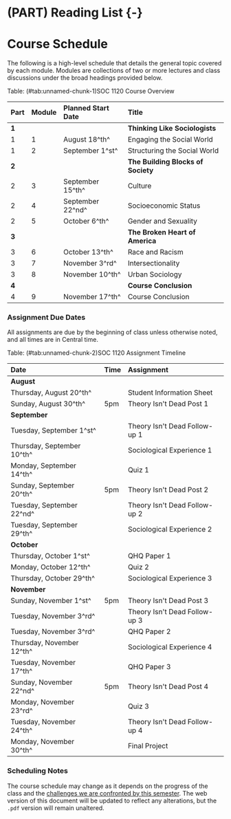 # (PART) Reading List {-}

# Course Schedule

The following is a high-level schedule that details the general topic covered by each module. Modules are collections of two or more lectures and class discussions under the broad headings provided below.


Table: (\#tab:unnamed-chunk-1)SOC 1120 Course Overview

|Part  |Module |Planned Start Date |Title                              |
|:-----|:------|:------------------|:----------------------------------|
|**1** |       |                   |**Thinking Like Sociologists**     |
|1     |1      |August 18^th^      |Engaging the Social World          |
|1     |2      |September 1^st^    |Structuring the Social World       |
|**2** |       |                   |**The Building Blocks of Society** |
|2     |3      |September 15^th^   |Culture                            |
|2     |4      |September 22^nd^   |Socioeconomic Status               |
|2     |5      |October 6^th^      |Gender and Sexuality               |
|**3** |       |                   |**The Broken Heart of America**    |
|3     |6      |October 13^th^     |Race and Racism                    |
|3     |7      |November 3^rd^     |Intersectionality                  |
|3     |8      |November 10^th^    |Urban Sociology                    |
|**4** |       |                   |**Course Conclusion**              |
|4     |9      |November 17^th^    |Course Conclusion                  |

### Assignment Due Dates

All assignments are due by the beginning of class unless otherwise noted, and all times are in Central time.


Table: (\#tab:unnamed-chunk-2)SOC 1120 Assignment Timeline

|Date                       |Time |Assignment                    |
|:--------------------------|:----|:-----------------------------|
|**August**                 |     |                              |
|Thursday, August 20^th^    |     |Student Information Sheet     |
|Sunday, August 30^th^      |5pm  |Theory Isn't Dead Post 1      |
|**September**              |     |                              |
|Tuesday, September 1^st^   |     |Theory Isn't Dead Follow-up 1 |
|Thursday, September 10^th^ |     |Sociological Experience 1     |
|Monday, September 14^th^   |     |Quiz 1                        |
|Sunday, September 20^th^   |5pm  |Theory Isn't Dead Post 2      |
|Tuesday, September 22^nd^  |     |Theory Isn't Dead Follow-up 2 |
|Tuesday, September 29^th^  |     |Sociological Experience 2     |
|**October**                |     |                              |
|Thursday, October 1^st^    |     |QHQ Paper 1                   |
|Monday, October 12^th^     |     |Quiz 2                        |
|Thursday, October 29^th^   |     |Sociological Experience 3     |
|**November**               |     |                              |
|Sunday, November 1^st^     |5pm  |Theory Isn't Dead Post 3      |
|Tuesday, November 3^rd^    |     |Theory Isn't Dead Follow-up 3 |
|Tuesday, November 3^rd^    |     |QHQ Paper 2                   |
|Thursday, November 12^th^  |     |Sociological Experience 4     |
|Tuesday, November 17^th^   |     |QHQ Paper 3                   |
|Sunday, November 22^nd^    |5pm  |Theory Isn't Dead Post 4      |
|Monday, November 23^rd^    |     |Quiz 3                        |
|Tuesday, November 24^th^   |     |Theory Isn't Dead Follow-up 4 |
|Monday, November 30^th^    |     |Final Project                 |

### Scheduling Notes

The course schedule may change as it depends on the progress of the class and the [challenges we are confronted by this semester](covid-19.html). The web version of this document will be updated to reflect any alterations, but the `.pdf` version will remain unaltered.
